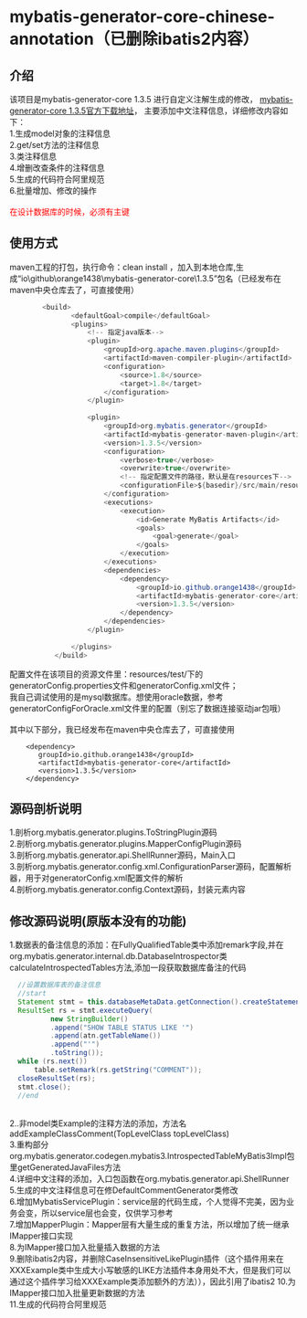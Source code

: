# mybatis-generator-core-chinese-annotation（已删除ibatis2内容）
## 介绍
该项目是mybatis-generator-core 1.3.5 进行自定义注解生成的修改，
<a target=_blank href="https://github.com/mybatis/generator/releases">mybatis-generator-core 1.3.5官方下载地址</a>，
主要添加中文注释信息，详细修改内容如下：<br>
1.生成model对象的注释信息<br>
2.get/set方法的注释信息<br>
3.类注释信息<br>
4.增删改查条件的注释信息<br>
5.生成的代码符合阿里规范<br>
6.批量增加、修改的操作<br>
<br>
<font color="#ff0000">在设计数据库的时候，必须有主键</font>
## 使用方式
maven工程的打包，执行命令：clean install ，加入到本地仓库,生成“io\github\orange1438\mybatis-generator-core\1.3.5”包名（已经发布在maven中央仓库去了，可直接使用）
```java
        <build>
               <defaultGoal>compile</defaultGoal>
               <plugins>
                   <!-- 指定java版本-->
                   <plugin>
                       <groupId>org.apache.maven.plugins</groupId>
                       <artifactId>maven-compiler-plugin</artifactId>
                       <configuration>
                           <source>1.8</source>
                           <target>1.8</target>
                       </configuration>
                   </plugin>
       
                   <plugin>
                       <groupId>org.mybatis.generator</groupId>
                       <artifactId>mybatis-generator-maven-plugin</artifactId>
                       <version>1.3.5</version>
                       <configuration>
                           <verbose>true</verbose>
                           <overwrite>true</overwrite>
                           <!-- 指定配置文件的路径，默认是在resources下-->
                           <configurationFile>${basedir}/src/main/resources/generator/generatorConfig.xml</configurationFile>
                       </configuration>
                       <executions>
                           <execution>
                               <id>Generate MyBatis Artifacts</id>
                               <goals>
                                   <goal>generate</goal>
                               </goals>
                           </execution>
                       </executions>
                       <dependencies>
                           <dependency>
                               <groupId>io.github.orange1438</groupId>
                               <artifactId>mybatis-generator-core</artifactId>
                               <version>1.3.5</version>
                           </dependency>
                       </dependencies>
                   </plugin>
       
               </plugins>
           </build>
```

配置文件在该项目的资源文件里：resources/test/下的generatorConfig.properties文件和generatorConfig.xml文件；
<br>我自己调试使用的是mysql数据库。想使用oracle数据，参考generatorConfigForOracle.xml文件里的配置（别忘了数据连接驱动jar包哦）
<br>
<br>其中以下部分，我已经发布在maven中央仓库去了，可直接使用
```
    <dependency>
       groupId>io.github.orange1438</groupId>
       <artifactId>mybatis-generator-core</artifactId>
       <version>1.3.5</version>
    </dependency>
```

## 源码剖析说明
1.剖析org.mybatis.generator.plugins.ToStringPlugin源码<br>
2.剖析org.mybatis.generator.plugins.MapperConfigPlugin源码<br>
3.剖析org.mybatis.generator.api.ShellRunner源码，Main入口<br>
3.剖析org.mybatis.generator.config.xml.ConfigurationParser源码，配置解析器，用于对generatorConfig.xml配置文件的解析<br>
4.剖析org.mybatis.generator.config.Context源码，封装<context>元素内容<br>

## 修改源码说明(原版本没有的功能)
1.数据表的备注信息的添加：在FullyQualifiedTable类中添加remark字段,并在org.mybatis.generator.internal.db.DatabaseIntrospector类calculateIntrospectedTables方法,添加一段获取数据库备注的代码<br>
```java
  //设置数据库表的备注信息
  //start
  Statement stmt = this.databaseMetaData.getConnection().createStatement();
  ResultSet rs = stmt.executeQuery(
          new StringBuilder()
          .append("SHOW TABLE STATUS LIKE '")
          .append(atn.getTableName())
          .append("'")
          .toString());
  while (rs.next())
      table.setRemark(rs.getString("COMMENT"));
  closeResultSet(rs);
  stmt.close();
  //end
```
<br>
2..非model类Example的注释方法的添加，方法名addExampleClassComment(TopLevelClass topLevelClass)<br>
3.重构部分org.mybatis.generator.codegen.mybatis3.IntrospectedTableMyBatis3Impl包里getGeneratedJavaFiles方法<br>
4.详细中文注释的添加，入口包函数在org.mybatis.generator.api.ShellRunner<br>
5.生成的中文注释信息可在修DefaultCommentGenerator类修改<br>
6.增加MybatisServicePlugin：service层的代码生成，个人觉得不完美，因为业务会变，所以service层也会变，仅供学习参考<br>
7.增加MapperPlugin：Mapper层有大量生成的重复方法，所以增加了统一继承IMapper接口实现<br>
8.为IMapper接口加入批量插入数据的方法<br>
9.删除ibatis2内容，并删除CaseInsensitiveLikePlugin插件（这个插件用来在XXXExample类中生成大小写敏感的LIKE方法插件本身用处不大，但是我们可以通过这个插件学习给XXXExample类添加额外的方法）），因此引用了ibatis2
10.为IMapper接口加入批量更新数据的方法<br>
11.生成的代码符合阿里规范<br>